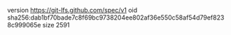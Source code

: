 version https://git-lfs.github.com/spec/v1
oid sha256:dab1bf70bade7c8f69bc9738204ee802af36e550c58af54d79ef8238c999065e
size 2591
